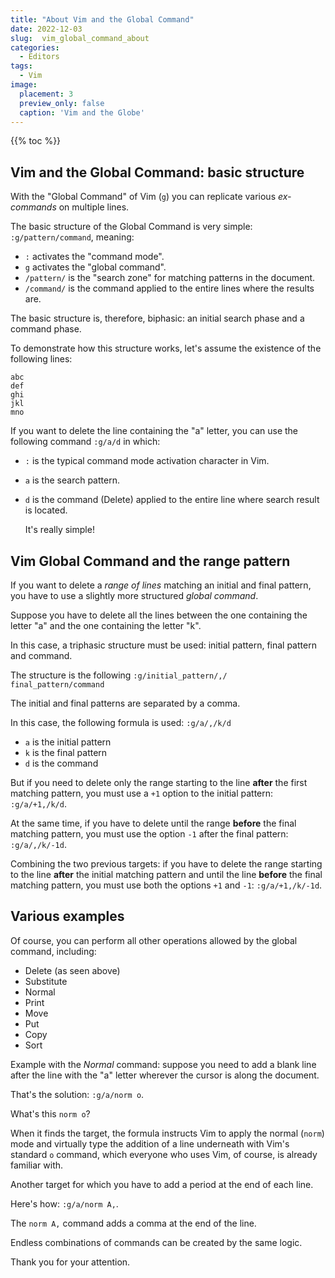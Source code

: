 ```yaml
---
title: "About Vim and the Global Command"
date: 2022-12-03
slug:  vim_global_command_about
categories:
  - Editors
tags:
  - Vim
image:
  placement: 3
  preview_only: false 
  caption: 'Vim and the Globe'
---
```


{{% toc %}}

## Vim and the Global Command: basic structure

With the "Global Command" of Vim (`g`) you can replicate various
*ex-commands* on multiple lines.

The basic structure of the Global Command is very simple:
`:g/pattern/command`, meaning:

- `:` activates the "command mode".
- `g` activates the "global command".
- `/pattern/` is the "search zone" for matching patterns in the
  document.
- `/command/` is the command applied to the entire lines where the
  results are.

The basic structure is, therefore, biphasic: an initial search phase and
a command phase.

To demonstrate how this structure works,  let's assume the existence of the following
lines:

	abc
	def
	ghi
	jkl
	mno

If you want to delete the line containing the  "a" letter,  you can use the
following command 
`:g/a/d` in which:

- `:` is the typical command mode activation character in Vim.
- `a` is the search pattern.
- `d` is the command (Delete) applied to the entire line where search
  result is located.

  It's really simple!

## Vim Global Command and the range pattern

If you want to delete a *range of lines* matching an initial and
final pattern, you have to use a slightly more structured *global
command*.

Suppose you have to delete all the lines between the one containing the
letter "a" and the one containing the letter "k".

In this case, a triphasic structure must be used: initial pattern, final
pattern and command.

The structure is the following
`:g/initial_pattern/,/ final_pattern/command`

The initial and final patterns are separated by a comma.

In this case, the following formula is used:
`:g/a/,/k/d`

- `a` is the initial pattern
- `k` is the final pattern
- `d` is the command

But if you need to delete only the range starting to the line **after**
the first matching pattern, you must use a `+1` option to the initial
pattern:
`:g/a/+1,/k/d`.

At the same time, if you have to delete until the range **before** the
final matching pattern, you must use the option `-1` after the final
pattern:
`:g/a/,/k/-1d`.

Combining the two previous targets: if you have to delete the range
starting to the line **after** the initial matching pattern and until
the line **before** the final matching pattern, you must use both the
options `+1` and `-1`:
`:g/a/+1,/k/-1d`.

## Various examples

Of course, you can perform all other operations allowed by the global
command, including:

- Delete (as seen above)
- Substitute
- Normal
- Print
- Move
- Put
- Copy
- Sort

Example with the *Normal* command: suppose you need to add a blank line
after the line with the "a" letter wherever the cursor is along the
document.

That's the solution:
`:g/a/norm o`.

What's this `norm o`?

When it finds the target, the formula instructs Vim to apply the normal
(`norm`) mode and virtually type the addition of a line underneath with
Vim's standard `o` command, which everyone who uses Vim, of course, is
already familiar with.

Another target for which you have to add a period at the end of each
line.

Here's how:
`:g/a/norm A,`.

The `norm A,` command adds a comma at the end of the line.

Endless combinations of commands can be created by the same logic.

Thank you for your attention.
